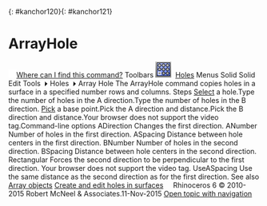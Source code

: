 ---
---

{: #kanchor120}{: #kanchor121}
# ArrayHole
 [![images/transparent.gif](images/transparent.gif)Where can I find this command?](javascript:void(0);) Toolbars
![images/arrayhole.png](images/arrayhole.png) [Holes](holes-toolbar.html) 
Menus
Solid
Solid Edit Tools![images/menuarrow.gif](images/menuarrow.gif)
Holes![images/menuarrow.gif](images/menuarrow.gif)
Array Hole
The ArrayHole command copies holes in a surface in a specified number rows and columns.
Steps
 [Select](select-objects.html) a hole.Type the number of holes in the A direction.Type the number of holes in the B direction. [Pick](pick-location.html) a base point.Pick the A direction and distance.Pick the B direction and distance.Your browser does not support the video tag.Command-line options
ADirection
Changes the first direction.
ANumber
Number of holes in the first direction.
ASpacing
Distance between hole centers in the first direction.
BNumber
Number of holes in the second direction.
BSpacing
Distance between hole centers in the second direction.
Rectangular
Forces the second direction to be perpendicular to the first direction.
Your browser does not support the video tag.
UseASpacing
Use the same distance as the second direction as for the first direction.
See also
 [Array objects](sak-array.html) 
 [Create and edit holes in surfaces](sak-holes.html) 
&#160;
&#160;
Rhinoceros 6 © 2010-2015 Robert McNeel &amp; Associates.11-Nov-2015
 [Open topic with navigation](arrayhole.html) 


